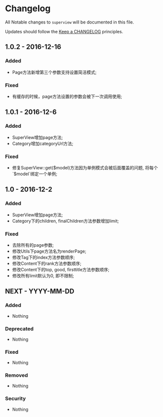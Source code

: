 # Changelog

All Notable changes to `superview` will be documented in this file.

Updates should follow the [Keep a CHANGELOG](http://keepachangelog.com/) principles.

## 1.0.2 - 2016-12-16

### Added
- Page方法新增第三个参数支持设置简洁模式;

### Fixed
- 有缓存的时候，page方法设置的参数会被下一次调用使用;

## 1.0.1 - 2016-12-6

### Added
- SuperView增加page方法;
- Category增加categoryUrl方法;


### Fixed
- 修复SuperView::get($model)方法因为单例模式会被后面覆盖的问题, 将每个`$model`绑定一个单例;

## 1.0 - 2016-12-2

### Added
- SuperView增加page方法;
- Category下的children, finalChildren方法参数增加limit;

### Fixed
- 去除所有的page参数;
- 修改Utils下page方法名为renderPage;
- 修改Tag下的index方法参数顺序;
- 修改Content下的rank方法参数顺序;
- 修改Content下的top, good, firsttitle方法参数顺序;
- 修改所有limit默认为0, 即不限制;



## NEXT - YYYY-MM-DD

### Added
- Nothing

### Deprecated
- Nothing

### Fixed
- Nothing

### Removed
- Nothing

### Security
- Nothing
